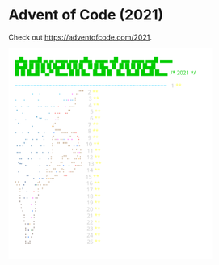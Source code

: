 
# Advent of Code (2021)
Check out https://adventofcode.com/2021.

<a href="https://adventofcode.com/2021"><img src="calendar.svg" width="80%" /></a>
           
